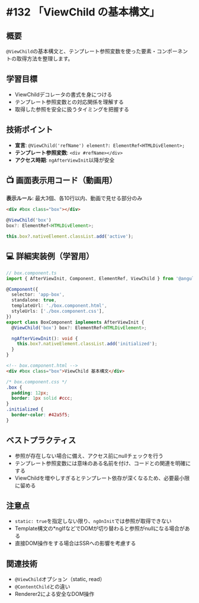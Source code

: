 # #132 「ViewChild の基本構文」

## 概要
`@ViewChild`の基本構文と、テンプレート参照変数を使った要素・コンポーネントの取得方法を整理します。

## 学習目標
- ViewChildデコレータの書式を身につける
- テンプレート参照変数との対応関係を理解する
- 取得した参照を安全に扱うタイミングを把握する

## 技術ポイント
- **宣言**: `@ViewChild('refName') element?: ElementRef<HTMLDivElement>;`
- **テンプレート参照変数**: `<div #refName></div>`
- **アクセス時期**: `ngAfterViewInit`以降が安全

## 📺 画面表示用コード（動画用）
**表示ルール**: 最大3個、各10行以内、動画で見せる部分のみ

```html
<div #box class="box"></div>
```

```typescript
@ViewChild('box')
box?: ElementRef<HTMLDivElement>;
```

```typescript
this.box?.nativeElement.classList.add('active');
```

## 💻 詳細実装例（学習用）
```typescript
// box.component.ts
import { AfterViewInit, Component, ElementRef, ViewChild } from '@angular/core';

@Component({
  selector: 'app-box',
  standalone: true,
  templateUrl: './box.component.html',
  styleUrls: ['./box.component.css'],
})
export class BoxComponent implements AfterViewInit {
  @ViewChild('box') box?: ElementRef<HTMLDivElement>;

  ngAfterViewInit(): void {
    this.box?.nativeElement.classList.add('initialized');
  }
}
```

```html
<!-- box.component.html -->
<div #box class="box">ViewChild 基本構文</div>
```

```css
/* box.component.css */
.box {
  padding: 12px;
  border: 1px solid #ccc;
}
.initialized {
  border-color: #42a5f5;
}
```

## ベストプラクティス
- 参照が存在しない場合に備え、アクセス前にnullチェックを行う
- テンプレート参照変数には意味のある名前を付け、コードとの関連を明確にする
- ViewChildを増やしすぎるとテンプレート依存が深くなるため、必要最小限に留める

## 注意点
- `static: true`を指定しない限り、`ngOnInit`では参照が取得できない
- Template構文の*ngIfなどでDOMが切り替わると参照がnullになる場合がある
- 直接DOM操作をする場合はSSRへの影響を考慮する

## 関連技術
- `@ViewChild`オプション（static, read）
- `@ContentChild`との違い
- Renderer2による安全なDOM操作
